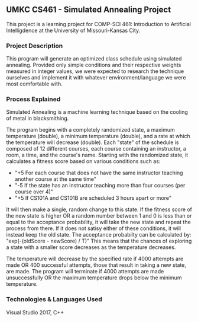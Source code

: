 ## UMKC CS461 - Simulated Annealing Project
This project is a learning project for COMP-SCI 461: Introduction to Artificial Intelligdence at the University of Missouri-Kansas City.


### Project Description
This program will generate an optimized class schedule using simulated annealing.
Provided only simple conditions and their respective weights measured in integer values, we were expected to research the technique ourselves and
implement it with whatever environment/language we were most comfortable with.


### Process Explained
Simulated Annealing is a machine learning technique based on the cooling of metal in blacksmithing.

The program begins with a completely randomized state, a maximum temperature (double), a minimum temperature (double), and a rate at which the temperature
will decrease (double). Each "state" of the schedule is composed of 12 different courses, each course containing an instructor, a room, a time, and the course's name. 
Starting with the randomized state, it calculates a fitness score based on various conditions such as:
- "+5 For each course that does not have the same instructor teaching another course at the same time"
- "-5 If the state has an instructor teaching more than four courses (per course over 4)"
- "+5 If CS101A and CS101B are scheduled 3 hours apart or more"

It will then make a single, random change to this state. If the fitness score of the new state is higher OR a random number between 1 and 0 is less than or equal to the acceptance
probability, it will take the new state and repeat the process from there. If it does not satisy either of these conditions, it will instead
keep the old state. The acceptance probabilty can be calculated by: "exp(-(oldScore - newScore) / T)" This means that the chances of exploring a state with 
a smaller score decreases as the temperature decreases.

The temperature will decrease by the specified rate if 4000 attempts are made OR 400 successful attempts, those that result in taking a new state, are made.
The program will terminate if 4000 attempts are made unsuccessfully OR the maximum temperature drops below the minimum temperature.


### Technologies & Languages Used
Visual Studio 2017, C++
